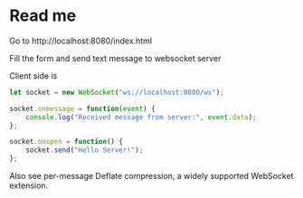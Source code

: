 # Read me

Go to
http://localhost:8080/index.html

Fill the form and send text message to websocket server

Client side is

```javascript
let socket = new WebSocket("ws://localhost:8080/ws");

socket.onmessage = function(event) {
    console.log("Received message from server:", event.data);
};

socket.onopen = function() {
    socket.send("Hello Server!");
};
```

Also see per-message Deflate compression, a widely supported WebSocket extension.
